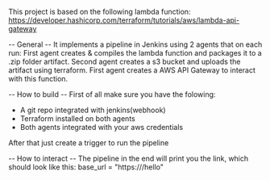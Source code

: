 This project is based on the following lambda function:
https://developer.hashicorp.com/terraform/tutorials/aws/lambda-api-gateway

-- General --
It implements a pipeline in Jenkins using 2 agents that on each run:
First agent creates & compiles the lambda function and packages it to a .zip folder artifact.
Second agent creates a s3 bucket and uploads the artifact using terraform.
First agent creates a AWS API Gateway to interact with this function.

-- How to build --
First of all make sure you have the folowing:
- A git repo integrated with jenkins(webhook)
- Terraform installed on both agents
- Both agents integrated with your aws credentials

After that just create a trigger to run the pipeline

-- How to interact --
The pipeline in the end will print you the link, which should look like this:
base_url = "https://<your api gateway link>/hello"

